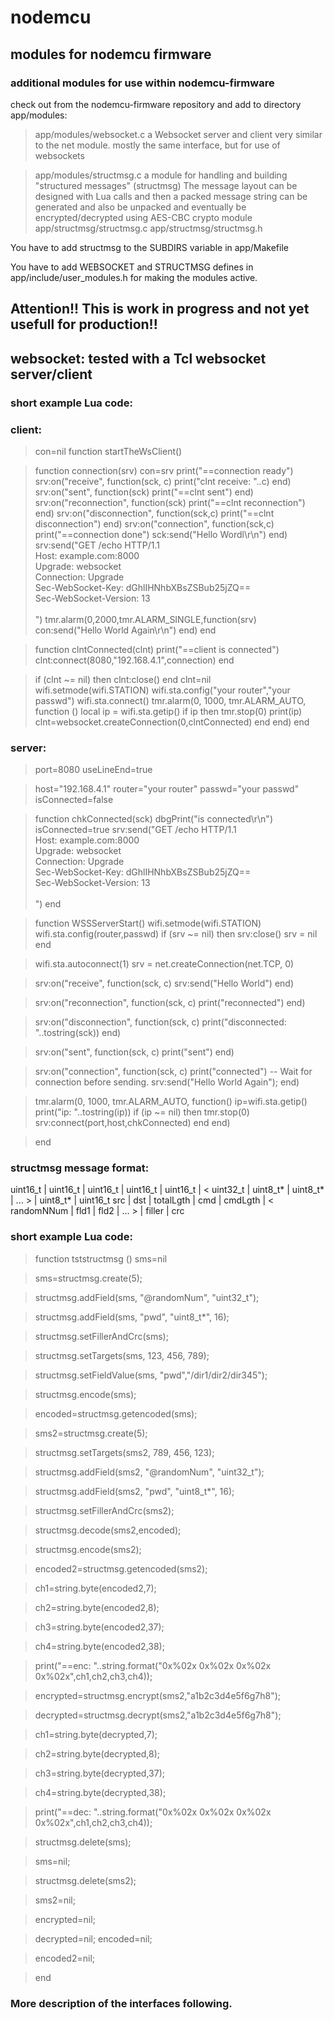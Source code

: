 # nodemcu

## modules for nodemcu firmware

### additional modules for use within nodemcu-firmware

check out from the nodemcu-firmware repository and add to directory app/modules:

> app/modules/websocket.c  a Websocket server and client very similar to the net module.
                           mostly the same interface, but for use of websockets

> app/modules/structmsg.c  a module for handling and building "structured messages" (structmsg)
                           The message layout can be designed with Lua calls and then a packed message string
                           can be generated and also be unpacked 
                           and eventually be encrypted/decrypted using AES-CBC crypto module
 app/structmsg/structmsg.c
 app/structmsg/structmsg.h

You have to add structmsg to the SUBDIRS variable in app/Makefile

You have to add WEBSOCKET and STRUCTMSG defines in app/include/user_modules.h 
for making the modules active.

## Attention!! This is work in progress and not yet usefull for production!!

## websocket: tested with a Tcl websocket server/client

### short example Lua code:

### client:

> con=nil
  function startTheWsClient()

>   function connection(srv)
    con=srv
    print("==connection ready")
    srv:on("receive", function(sck, c)
      print("clnt receive: "..c)
    end)
    srv:on("sent", function(sck)
      print("==clnt sent")
    end)
    srv:on("reconnection", function(sck)
      print("==clnt reconnection")
    end)
    srv:on("disconnection", function(sck,c)
      print("==clnt disconnection")
    end)
    srv:on("connection", function(sck,c)
      print("==connection done")
      sck:send("Hello Wordl\r\n")
    end)
    srv:send("GET /echo HTTP/1.1\
Host: example.com:8000\
Upgrade: websocket\
Connection: Upgrade\
Sec-WebSocket-Key: dGhlIHNhbXBsZSBub25jZQ==\
Sec-WebSocket-Version: 13\
\
")
    tmr.alarm(0,2000,tmr.ALARM_SINGLE,function(srv)
       con:send("Hello World Again\r\n")
    end)
  end

>   function clntConnected(clnt)
    print("==client is connected")
    clnt:connect(8080,"192.168.4.1",connection)
  end

>   if (clnt ~= nil) then
     clnt:close()
  end
  clnt=nil
  wifi.setmode(wifi.STATION)
  wifi.sta.config("your router","your passwd")
  wifi.sta.connect()
  tmr.alarm(0, 1000, tmr.ALARM_AUTO, function ()
    local ip = wifi.sta.getip()
    if ip then
      tmr.stop(0)
      print(ip)
      clnt=websocket.createConnection(0,clntConnected)
    end
  end)
end

### server:

> port=8080
  useLineEnd=true

> host="192.168.4.1"
 router="your router"
 passwd="your passwd"
 isConnected=false

> function chkConnected(sck)
  dbgPrint("is connected\r\n")
  isConnected=true
  srv:send("GET /echo HTTP/1.1\
Host: example.com:8000\
Upgrade: websocket\
Connection: Upgrade\
Sec-WebSocket-Key: dGhlIHNhbXBsZSBub25jZQ==\
Sec-WebSocket-Version: 13\
\
")
end

>function WSSServerStart()
 wifi.setmode(wifi.STATION)
 wifi.sta.config(router,passwd)
  if (srv ~= nil) then
    srv:close()
    srv = nil
  end

>  wifi.sta.autoconnect(1)
  srv = net.createConnection(net.TCP, 0)

>  srv:on("receive", function(sck, c)
    srv:send("Hello World")
  end)

> srv:on("reconnection", function(sck, c)
    print("reconnected")
  end)

>  srv:on("disconnection", function(sck, c)
    print("disconnected: "..tostring(sck))
  end)

>  srv:on("sent", function(sck, c)
    print("sent")
  end)

>  srv:on("connection", function(sck, c)
    print("connected")
  -- Wait for connection before sending.
    srv:send("Hello World Again");
  end)

>  tmr.alarm(0, 1000, tmr.ALARM_AUTO, function()
    ip=wifi.sta.getip()
    print("ip: "..tostring(ip))
    if (ip ~= nil) then
      tmr.stop(0)
      srv:connect(port,host,chkConnected)
    end
  end)

> end


### structmsg message format:

uint16_t | uint16_t | uint16_t  | uint16_t | uint16_t | < uint32_t   | uint8_t\* | uint8_t\* | ... > | uint8_t\* | uint16_t
  src    |   dst    | totalLgth |    cmd   | cmdLgth  | < randomNNum |   fld1   |   fld2   | ... > | filler   |   crc

### short example Lua code:

> function tststructmsg ()
>    sms=nil

>    sms=structmsg.create(5);

>    structmsg.addField(sms, "@randomNum", "uint32_t");

>    structmsg.addField(sms, "pwd", "uint8_t\*", 16);

>    structmsg.setFillerAndCrc(sms);

>    structmsg.setTargets(sms, 123, 456, 789);

>    structmsg.setFieldValue(sms, "pwd","/dir1/dir2/dir345");

>    structmsg.encode(sms);

>    encoded=structmsg.getencoded(sms);

>    sms2=structmsg.create(5);

>    structmsg.setTargets(sms2, 789, 456, 123);

>    structmsg.addField(sms2, "@randomNum", "uint32_t");

>    structmsg.addField(sms2, "pwd", "uint8_t\*", 16);

>    structmsg.setFillerAndCrc(sms2);

>    structmsg.decode(sms2,encoded);

>    structmsg.encode(sms2);

>    encoded2=structmsg.getencoded(sms2);

>    ch1=string.byte(encoded2,7);

>    ch2=string.byte(encoded2,8);

>    ch3=string.byte(encoded2,37);

>    ch4=string.byte(encoded2,38);

>    print("==enc: "..string.format("0x%02x 0x%02x 0x%02x 0x%02x",ch1,ch2,ch3,ch4));

>    encrypted=structmsg.encrypt(sms2,"a1b2c3d4e5f6g7h8");

>    decrypted=structmsg.decrypt(sms2,"a1b2c3d4e5f6g7h8");

>    ch1=string.byte(decrypted,7);

>    ch2=string.byte(decrypted,8);

>    ch3=string.byte(decrypted,37);

>    ch4=string.byte(decrypted,38);

>    print("==dec: "..string.format("0x%02x 0x%02x 0x%02x 0x%02x",ch1,ch2,ch3,ch4));

>    structmsg.delete(sms);

>    sms=nil;

>    structmsg.delete(sms2);

>    sms2=nil;

>    encrypted=nil;

>    decrypted=nil;
>    encoded=nil;

>    encoded2=nil;

>  end

### More description of the interfaces following.
